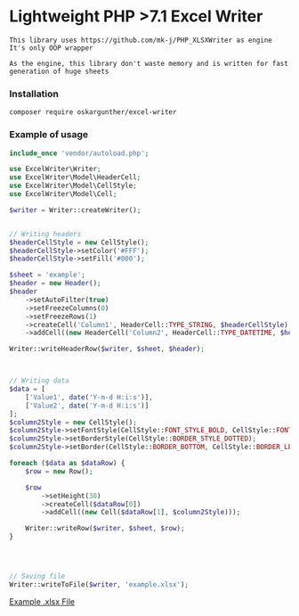 # Lightweight PHP >7.1 Excel Writer

    This library uses https://github.com/mk-j/PHP_XLSXWriter as engine
    It's only OOP wrapper
    
    As the engine, this library don't waste memory and is written for fast generation of huge sheets
    

### Installation
    
    composer require oskargunther/excel-writer

### Example of usage
```php
include_once 'vendor/autoload.php';

use ExcelWriter\Writer;
use ExcelWriter\Model\HeaderCell;
use ExcelWriter\Model\CellStyle;
use ExcelWriter\Model\Cell;

$writer = Writer::createWriter();


// Writing headers
$headerCellStyle = new CellStyle();
$headerCellStyle->setColor('#FFF');
$headerCellStyle->setFill('#000');

$sheet = 'example';
$header = new Header();
$header
    ->setAutoFilter(true)
    ->setFreezeColumns(0)
    ->setFreezeRows(1)
    ->createCell('Column1', HeaderCell::TYPE_STRING, $headerCellStyle)
    ->addCell((new HeaderCell('Column2', HeaderCell::TYPE_DATETIME, $headerCellStyle))->setColumnWidth(20));

Writer::writeHeaderRow($writer, $sheet, $header);



// Writing data
$data = [
    ['Value1', date('Y-m-d H:i:s')],
    ['Value2', date('Y-m-d H:i:s')]
];
$column2Style = new CellStyle();
$column2Style->setFontStyle(CellStyle::FONT_STYLE_BOLD, CellStyle::FONT_STYLE_ITALIC);
$column2Style->setBorderStyle(CellStyle::BORDER_STYLE_DOTTED);
$column2Style->setBorder(CellStyle::BORDER_BOTTOM, CellStyle::BORDER_LEFT);

foreach ($data as $dataRow) {
    $row = new Row();

    $row
        ->setHeight(30)
        ->createCell($dataRow[0])
        ->addCell((new Cell($dataRow[1], $column2Style)));

    Writer::writeRow($writer, $sheet, $row);
}




// Saving file
Writer::writeToFile($writer, 'example.xlsx');
```
 
 
[Example .xlsx File](https://github.com/oskargunther/excel-writer/raw/master/examples/example.xlsx)